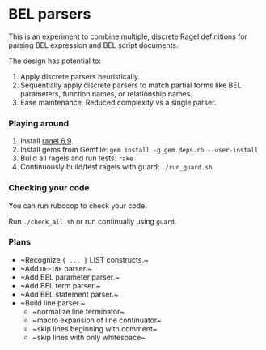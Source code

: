 # BEL parsers

This is an experiment to combine multiple, discrete Ragel definitions for parsing BEL expression and BEL script documents.

The design has potential to:

1. Apply discrete parsers heuristically.
2. Sequentially apply discrete parsers to match partial forms like BEL parameters, function names, or relationship names.
3. Ease maintenance. Reduced complexity vs a single parser.

### Playing around

1. Install [ragel 6.9](http://www.colm.net/open-source/ragel/).
2. Install gems from Gemfile: `gem install -g gem.deps.rb --user-install`
3. Build all ragels and run tests: `rake`
4. Continuously build/test ragels with guard: `./run_guard.sh`.

### Checking your code

You can run rubocop to check your code.

Run `./check_all.sh` or run continually using `guard`.

### Plans

- ~Recognize `{ ... }` LIST constructs.~
- ~Add `DEFINE` parser.~
- ~Add BEL parameter parser.~
- ~Add BEL term parser.~
- ~Add BEL statement parser.~
- ~Build line parser.~
  - ~normalize line terminator~
  - ~macro expansion of line continuator~
  - ~skip lines beginning with comment~
  - ~skip lines with only whitespace~
